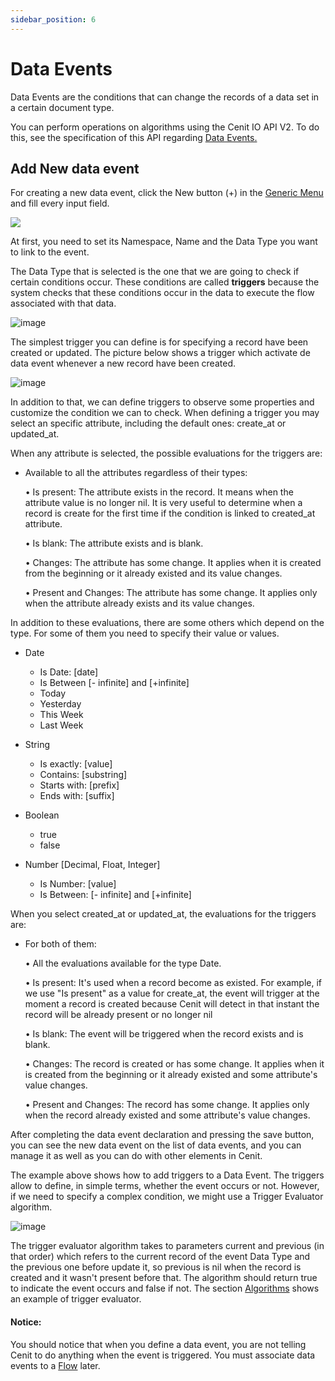 ```yaml
---
sidebar_position: 6
---
```


# Data Events

Data Events are the conditions that can change the records of a data set in a certain document type.

You can perform operations on algorithms using the Cenit IO API V2. To do this, see the specification of this API regarding [Data Events.](https://cenit-io.github.io/api-v2-specs/#tag/Data-Events)

## Add New data event

For creating a new data event, click the New button (+) in the [Generic Menu](generic/generic_menu_options_.md) and fill every input field.

![](C:\Users\joe\AppData\Roaming\marktext\images\2022-06-21-13-19-30-image.png)

At first, you need to set its Namespace, Name and the Data Type you want to link to the event.

The Data Type that is selected is the one that we are going to check if certain conditions occur. These conditions are called **triggers** because the system checks that these conditions occur in the data to execute the flow associated with that data.

![image](https://user-images.githubusercontent.com/54523080/174859911-e4c8604c-a01a-422f-9de2-8915f38dad91.png)

The simplest trigger you can define is for specifying a record have been created or updated. The picture below shows a trigger which activate de data event whenever a new record have been created.

![image](https://user-images.githubusercontent.com/54523080/174860804-556af8cc-3cae-46d3-9e64-34a5dddb5c98.png)



In addition to that, we can define triggers to observe some properties and customize the condition we can to check. When defining a trigger you may select an specific attribute, including the default ones: create_at or updated_at.

When any attribute is selected, the possible evaluations for the triggers are:

- Available to all the attributes regardless of their types:
  
  • Is present: The attribute exists in the record. It means when the attribute value is no longer nil. It is very useful to determine when a record is create for the first time if the condition is linked to created_at attribute.
  
  • Is blank: The attribute exists and is blank.
  
  • Changes: The attribute has some change. It applies when it is created from the beginning or it already existed and its value changes.
  
  • Present and Changes: The attribute has some change. It applies only when the attribute already exists and its value changes.

In addition to these evaluations, there are some others which depend on the type. For some of them you need to specify their value or values.

- Date
  
  - Is Date: [date]
  - Is Between [- infinite] and [+infinite]
  - Today
  - Yesterday
  - This Week
  - Last Week

- String
  
  - Is exactly: [value]
  - Contains: [substring]
  - Starts with: [prefix] 
  - Ends with: [suffix]

- Boolean
  
  - true
  - false

- Number [Decimal, Float, Integer]
  
  - Is Number: [value]
  - Is Between: [- infinite] and [+infinite]

When you select created_at or updated_at, the evaluations for the triggers are:

- For both of them:
  
  • All the evaluations available for the type Date.
  
  • Is present: It's used when a record become as existed. For example, if we use "Is present" as a value for create_at, the event will trigger at the moment a record is created because Cenit will detect in that instant the record will be already present or no longer nil
  
  • Is blank: The event will be triggered when the record exists and is blank.
  
  • Changes: The record is created or has some change. It applies when it is created from the beginning or it already existed and some attribute's value changes.
  
  • Present and Changes: The record has some change. It applies only when the record already existed and some attribute's value changes.

After completing the data event declaration and pressing the save button, you can see the new data event on the list of data events, and you can manage it as well as you can do with other elements in Cenit.

The example above shows how to add triggers to a Data Event. The triggers allow to define, in simple terms, whether the event occurs or not. However, if we need to specify a complex condition, we might use a Trigger Evaluator algorithm.

![image](https://user-images.githubusercontent.com/54523080/174860355-c96c0442-6ea7-430f-9cfb-487e59682f94.png)

The trigger evaluator algorithm takes to parameters current and previous (in that order) which refers to the current record of the event Data Type and the previous one before update it, so previous is nil when the record is created and it wasn't present before that. The algorithm should return true to indicate the event occurs and false if not. The section [Algorithms](compute/algorithms.md) shows an example of trigger evaluator.

#### Notice:

You should notice that when you define a data event, you are not telling Cenit to do anything when the event is triggered. You must associate data events to a [Flow](workflows/flows.md)  later.